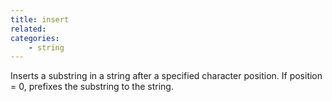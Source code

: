 ```yaml
---
title: insert
related:
categories:
    - string
---
```


Inserts a substring in a string after a specified character
        position. If position = 0, prefixes the substring to the
        string.